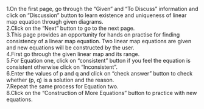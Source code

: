 1.On the first page, go through the “Given”  and “To Discuss” information and click on “Discussion” button to learn existence and uniqueness of linear map equation through given diagrams. <br>
2.Click on the “Next” button to go to the next page.<br>
3.This page provides an opportunity for hands on practise for finding consistency of a linear map equation. Two linear map equations are given and new equations will be constructed by the user.<br>
4.First go through the given linear map and its range. <br>
5.For Equation one, click on “consistent” button if you feel the equation is consistent otherwise click on “Inconsistent”.<br>
6.Enter the values of p and q and click on “check answer” button to check whether (p, q) is a solution and the reason.<br>
7.Repeat the same process for  Equation two.<br>
8.Click on the “Construction of More Equations” button to practice with new equations. 
